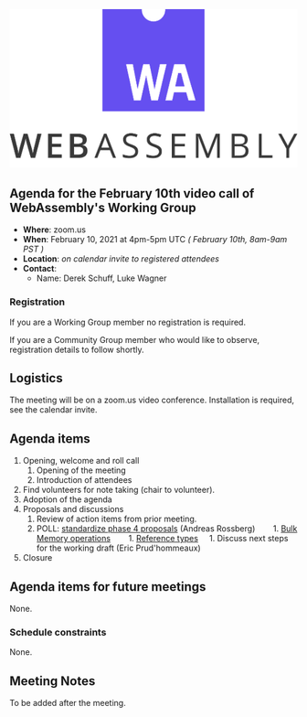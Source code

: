 ![WebAssembly logo](/images/WebAssembly.png)

## Agenda for the February 10th video call of WebAssembly's Working Group

- **Where**: zoom.us
- **When**: February 10, 2021 at 4pm-5pm UTC *( February 10th, 8am-9am PST )*
- **Location**: *on calendar invite to registered attendees*
- **Contact**:
    - Name: Derek Schuff, Luke Wagner

### Registration

If you are a Working Group member no registration is required.

If you are a Community Group member who would like to observe, registration details to follow shortly.

## Logistics

The meeting will be on a zoom.us video conference.
Installation is required, see the calendar invite.

## Agenda items

1. Opening, welcome and roll call
    1. Opening of the meeting
    1. Introduction of attendees
1. Find volunteers for note taking (chair to volunteer).
1. Adoption of the agenda
1. Proposals and discussions
    1. Review of action items from prior meeting.
    1. POLL: [standardize phase 4 proposals](https://github.com/webassembly/proposals#phase-4---standardize-the-feature-wg) (Andreas Rossberg)
       1. [Bulk Memory operations](https://github.com/WebAssembly/bulk-memory-operations)
       1. [Reference types](https://github.com/WebAssembly/reference-types)
    1. Discuss next steps for the working draft (Eric Prud'hommeaux)
1. Closure

## Agenda items for future meetings

None.

### Schedule constraints

None.

## Meeting Notes

To be added after the meeting.
